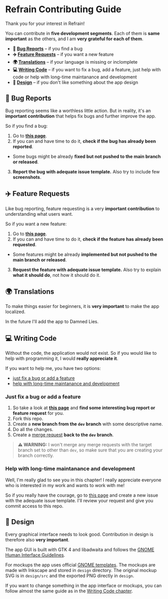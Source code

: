 # Refrain Contributing Guide

Thank you for your interest in Refrain!

You can contribute in **five development segments**. Each of them is
**same important** as the others, and I am **very grateful for each of them**.

- **🐛 [Bug Reports](#-bug-reports)**
  – if you find a bug
- **✈️ [Feature Requests](#%EF%B8%8F-feature-requests)**
  – if you want a new feature
- **🌍 [Translations](#-translations)**
  – if your language is missing or inclomplete
- **💻 [Writing Code](#-writing-code)**
  – if you want to fix a bug, add a feature, just help with code or help
    with long-time maintanance and development
- **🎨 [Design](#-design)**
  – if you don't like something about the app design

## 🐛 Bug Reports

Bug reporting seems like a worthless little action. But in reality, it's
an **important contribution** that helps fix bugs and further improve the app.

So if you find a bug:

1. Go to **[this page](https://gitlab.gnome.org/pervoj/Refrain/-/issues)**.
2. If you can and have time to do it, **check if the bug has already been reported**.
  - Some bugs might be already **fixed but not pushed to the main branch or released**.
3. **Report the bug with adequate issue template.** Also try to include few **screenshots**.

## ✈️ Feature Requests

Like bug reporting, feature requesting is a very **important contribution**
to understanding what users want.

So if you want a new feature:

1. Go to **[this page](https://gitlab.gnome.org/pervoj/Refrain/-/issues)**.
2. If you can and have time to do it, **check if the feature has already been requested**.
  - Some features might be already **implemented but not pushed to the main branch or released**.
3. **Request the feature with adequate issue template.** Also try to explain **what it should do**, not how it should do it.

## 🌍 Translations

To make things easier for beginners, it is **very important** to make the app
localized.

In the future I'll add the app to Damned Lies.

## 💻 Writing Code

Without the code, the application would not exist. So if you would like to help
with programming it, I would **really appreciate it**.

If you want to help me, you have two options:

- [just fix a bug or add a feature](#just-fix-a-bug-or-add-a-feature)
- [help with long-time maintanance and development](#help-with-long-time-maintanance-and-development)

### Just fix a bug or add a feature

1. So take a look at **[this page](https://gitlab.gnome.org/pervoj/Refrain/-/issues)**
   and **find some interesting bug report or feature request** for you.
2. Fork this repo.
3. Create a **new branch from the `dev` branch** with some descriptive name.
4. Do all the changes.
5. Create a [merge request](https://gitlab.gnome.org/pervoj/Refrain/-/merge_requests)
   **back to the `dev` branch**.

> **⚠️ WARNING:** I won't merge any merge requests with the target branch set to
> other than `dev`, so make sure that you are creating your branch correctly.

### Help with long-time maintanance and development

Well, I'm really glad to see you in this chapter! I really appreciate everyone
who is interested in my work and wants to work with me!

So if you really have the courage, go to
[this page](https://gitlab.gnome.org/pervoj/Refrain/-/issues) and create a new
issue with the adequate issue template. I'll review your request and give you
commit access to this repo.

## 🎨 Design

Every graphical interface needs to look good. Contribution in design is
therefore also **very important**.

The app GUI is built with GTK 4 and libadwaita and follows
the [GNOME Human Interface Guidelines](https://developer.gnome.org/hig/).

For mockups the app uses official
[GNOME templates](https://gitlab.gnome.org/Teams/Design/mockup-resources).
The mockups are made with Inkscape and stored in `design` directory.
The original mockup SVG is in `design/src` and the exported PNG directly in `design`.

If you want to change something in the app interface or mockups, you can
follow almost the same guide as in
the [Writing Code chapter](#just-fix-a-bug-or-add-a-feature).
